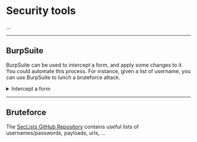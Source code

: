 # Security tools

...

<hr class="sl">

## BurpSuite

BurpSuite can be used to intercept a form, and apply some changes to it. You could automate this process. For instance, given a list of username, you can use BurpSuite to lunch a bruteforce attack.

<details class="details-e">
<summary>Intercept a form</summary>

Start a new project in BurpSuite and **start listening** (Proxy > Intercept > On). Then, open the page with the form in your browser.

You need to configure, and **enable, your browser proxy to redirect any requests to localhost** (127.0.0.1).

* Check your browser settings
* Or, use BurpSuite extension

**Now**, any request will be opened inside BurpSuite. You will have to go to BurpSuite and click on **forward** to process request (if you try loading some webpage, but it takes a lot of time, that's because the request is pending in BurpSuite).
</details>

<hr class="sr">

## Bruteforce

The [SecLists GitHub Repository](https://github.com/danielmiessler/SecLists/) contains useful lists of usernames/passwords, payloads, urls, ...